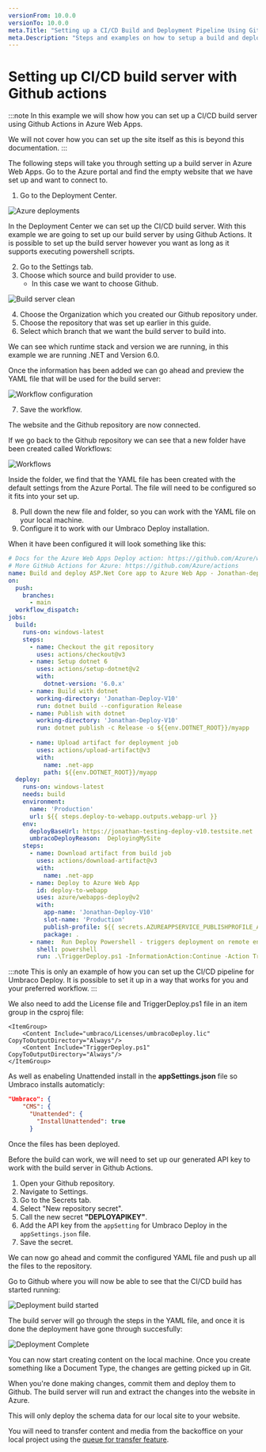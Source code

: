 ```yaml
---
versionFrom: 10.0.0
versionTo: 10.0.0
meta.Title: "Setting up a CI/CD Build and Deployment Pipeline Using GitHub Actions"
meta.Description: "Steps and examples on how to setup a build and deployment pipeline for Umbraco Deploy using GitHub Actions"
---
```


# Setting up CI/CD build server with Github actions

:::note
In this example we will show how you can set up a CI/CD build server using Github Actions in Azure Web Apps.

We will not cover how you can set up the site itself as this is beyond this documentation.
:::

The following steps will take you through setting up a build server in Azure Web Apps.
Go to the Azure portal and find the empty website that we have set up and want to connect to.

1. Go to the Deployment Center.

![Azure deployments](images/Deployment-center.png)

In the Deployment Center we can set up the CI/CD build server.
With this example we are going to set up our build server by using Github Actions.
It is possible to set up the build server however you want as long as it supports executing powershell scripts.

2. Go to the Settings tab.
3. Choose which source and build provider to use.
    * In this case we want to choose Github.

![Build server clean](images/Build-server-v10.png)

4. Choose the Organization which you created our Github repository under.
5. Choose the repository that was set up earlier in this guide.
6. Select which branch that we want the build server to build into.

We can see which runtime stack and version we are running, in this example we are running .NET and Version 6.0.

Once the information has been added we can go ahead and preview the YAML file that will be used for the build server:

![Workflow configuration](images/workflow-preview-v10.png)

7. Save the workflow.

The website and the Github repository are now connected.

If we go back to the Github repository we can see that a new folder have been created called Workflows:

![Workflows](images/workflows.png)

Inside the folder, we find that the YAML file has been created with the default settings from the Azure Portal.
The file will need to be configured so it fits into your set up.

8. Pull down the new file and folder, so you can work with the YAML file on your local machine.
9. Configure it to work with our Umbraco Deploy installation.

When it have been configured it will look something like this:

```yaml
# Docs for the Azure Web Apps Deploy action: https://github.com/Azure/webapps-deploy
# More GitHub Actions for Azure: https://github.com/Azure/actions
name: Build and deploy ASP.Net Core app to Azure Web App - Jonathan-deploy-v10
on:
  push:
    branches:
      - main
  workflow_dispatch:
jobs:
  build:
    runs-on: windows-latest
    steps:
      - name: Checkout the git repository
        uses: actions/checkout@v3
      - name: Setup dotnet 6
        uses: actions/setup-dotnet@v2
        with:
          dotnet-version: '6.0.x'
      - name: Build with dotnet
        working-directory: 'Jonathan-Deploy-V10'
        run: dotnet build --configuration Release
      - name: Publish with dotnet
        working-directory: 'Jonathan-Deploy-V10'
        run: dotnet publish -c Release -o ${{env.DOTNET_ROOT}}/myapp
        
      - name: Upload artifact for deployment job
        uses: actions/upload-artifact@v3
        with:
          name: .net-app
          path: ${{env.DOTNET_ROOT}}/myapp
  deploy:
    runs-on: windows-latest
    needs: build
    environment:
      name: 'Production'
      url: ${{ steps.deploy-to-webapp.outputs.webapp-url }}
    env:
      deployBaseUrl: https://jonathan-testing-deploy-v10.testsite.net
      umbracoDeployReason:  DeployingMySite
    steps:
      - name: Download artifact from build job
        uses: actions/download-artifact@v3
        with:
          name: .net-app
      - name: Deploy to Azure Web App
        id: deploy-to-webapp
        uses: azure/webapps-deploy@v2
        with:
          app-name: 'Jonathan-Deploy-V10'
          slot-name: 'Production'
          publish-profile: ${{ secrets.AZUREAPPSERVICE_PUBLISHPROFILE_ABC78A5A9E9FG07F87E8R5G9H9J0J7J8 }}
          package: .
      - name:  Run Deploy Powershell - triggers deployment on remote env
        shell: powershell
        run: .\TriggerDeploy.ps1 -InformationAction:Continue -Action TriggerWithStatus -ApiKey ${{ secrets.deployApiKey }} -BaseUrl  ${{ env.deployBaseUrl }} -Reason  ${{ env.umbracoDeployReason }} -Verbose       
```

:::note
This is only an example of how you can set up the CI/CD pipeline for Umbraco Deploy.
It is possible to set it up in a way that works for you and your preferred workflow.
:::

We also need to add the License file and TriggerDeploy.ps1 file in an item group in the csproj file:

```csproj
<ItemGroup>
	<Content Include="umbraco/Licenses/umbracoDeploy.lic" CopyToOutputDirectory="Always"/>
	<Content Include="TriggerDeploy.ps1" CopyToOutputDirectory="Always"/>
</ItemGroup>
```

As well as enabeling Unattended install in the **appSettings.json** file so Umbraco installs automaticly:

```JSON
"Umbraco": {
    "CMS": {
      "Unattended": {
        "InstallUnattended": true
      }
```

Once the files has been deployed.

Before the build can work, we will need to set up our generated API key to work with the build server in Github Actions.

1. Open your Github repository.
2. Navigate to Settings.
3. Go to the Secrets tab.
4. Select "New repository secret".
5. Call the new secret **"DEPLOYAPIKEY"**.
6. Add the API key from the `appSetting` for Umbraco Deploy in the `appSettings.json` file.
7. Save the secret.

We can now go ahead and commit the configured YAML file and push up all the files to the repository.

Go to Github where you will now be able to see that the CI/CD build has started running:

![Deployment build started](images/Deploying-meta-data.png)

The build server will go through the steps in the YAML file,
and once it is done the deployment have gone through succesfully:

![Deployment Complete](images/deployment-complete.png)

You can now start creating content on the local machine.
Once you create something like a Document Type, the changes are getting picked up in Git.

When you're done making changes, commit them and deploy them to Github.
The build server will run and extract the changes into the website in Azure.

This will only deploy the schema data for our local site to your website.

You will need to transfer content and media from the backoffice on your local project using the [queue for transfer feature](../../deployment-workflow/Content-Transfer).
